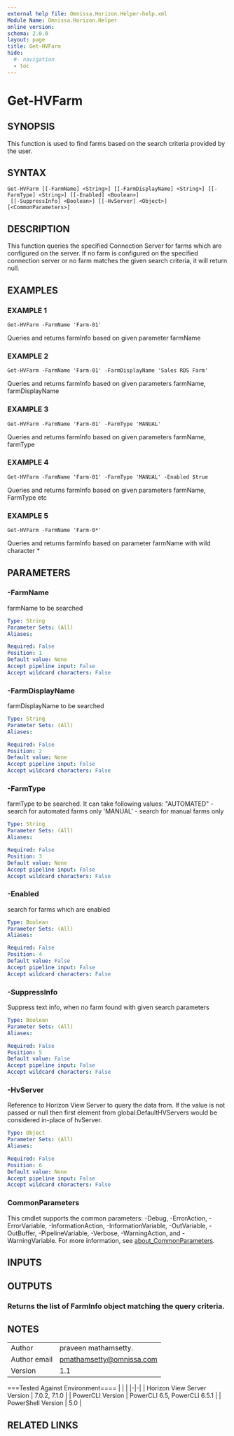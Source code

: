```yaml
---
external help file: Omnissa.Horizon.Helper-help.xml
Module Name: Omnissa.Horizon.Helper
online version:
schema: 2.0.0
layout: page
title: Get-HVFarm
hide:
  #- navigation
  - toc
---
```


# Get-HVFarm

## SYNOPSIS
This function is used to find farms based on the search criteria provided by the user.

## SYNTAX

```
Get-HVFarm [[-FarmName] <String>] [[-FarmDisplayName] <String>] [[-FarmType] <String>] [[-Enabled] <Boolean>]
 [[-SuppressInfo] <Boolean>] [[-HvServer] <Object>] [<CommonParameters>]
```

## DESCRIPTION
This function queries the specified Connection Server for farms which are configured on the server.
If no farm is configured on the specified connection server or no farm matches the given search criteria, it will return null.

## EXAMPLES

### EXAMPLE 1
```
Get-HVFarm -FarmName 'Farm-01'
```

Queries and returns farmInfo based on given parameter farmName

### EXAMPLE 2
```
Get-HVFarm -FarmName 'Farm-01' -FarmDisplayName 'Sales RDS Farm'
```

Queries and returns farmInfo based on given parameters farmName, farmDisplayName

### EXAMPLE 3
```
Get-HVFarm -FarmName 'Farm-01' -FarmType 'MANUAL'
```

Queries and returns farmInfo based on given parameters farmName, farmType

### EXAMPLE 4
```
Get-HVFarm -FarmName 'Farm-01' -FarmType 'MANUAL' -Enabled $true
```

Queries and returns farmInfo based on given parameters farmName, FarmType etc

### EXAMPLE 5
```
Get-HVFarm -FarmName 'Farm-0*'
```

Queries and returns farmInfo based on parameter farmName with wild character *

## PARAMETERS

### -FarmName
farmName to be searched

```yaml
Type: String
Parameter Sets: (All)
Aliases:

Required: False
Position: 1
Default value: None
Accept pipeline input: False
Accept wildcard characters: False
```

### -FarmDisplayName
farmDisplayName to be searched

```yaml
Type: String
Parameter Sets: (All)
Aliases:

Required: False
Position: 2
Default value: None
Accept pipeline input: False
Accept wildcard characters: False
```

### -FarmType
farmType to be searched.
It can take following values:
"AUTOMATED"	- search for automated farms only
'MANUAL' - search for manual farms only

```yaml
Type: String
Parameter Sets: (All)
Aliases:

Required: False
Position: 3
Default value: None
Accept pipeline input: False
Accept wildcard characters: False
```

### -Enabled
search for farms which are enabled

```yaml
Type: Boolean
Parameter Sets: (All)
Aliases:

Required: False
Position: 4
Default value: False
Accept pipeline input: False
Accept wildcard characters: False
```

### -SuppressInfo
Suppress text info, when no farm found with given search parameters

```yaml
Type: Boolean
Parameter Sets: (All)
Aliases:

Required: False
Position: 5
Default value: False
Accept pipeline input: False
Accept wildcard characters: False
```

### -HvServer
Reference to Horizon View Server to query the data from.
If the value is not passed or null then first element from global:DefaultHVServers would be considered in-place of hvServer.

```yaml
Type: Object
Parameter Sets: (All)
Aliases:

Required: False
Position: 6
Default value: None
Accept pipeline input: False
Accept wildcard characters: False
```

### CommonParameters
This cmdlet supports the common parameters: -Debug, -ErrorAction, -ErrorVariable, -InformationAction, -InformationVariable, -OutVariable, -OutBuffer, -PipelineVariable, -Verbose, -WarningAction, and -WarningVariable. For more information, see [about_CommonParameters](http://go.microsoft.com/fwlink/?LinkID=113216).

## INPUTS

## OUTPUTS

### Returns the list of FarmInfo object matching the query criteria.
## NOTES
| | |
|-|-|
| Author | praveen mathamsetty. |
| Author email | pmathamsetty@omnissa.com |
| Version | 1.1 |

===Tested Against Environment====
| | |
|-|-|
| Horizon View Server Version | 7.0.2, 7.1.0 |
| PowerCLI Version | PowerCLI 6.5, PowerCLI 6.5.1 |
| PowerShell Version | 5.0 |

## RELATED LINKS
